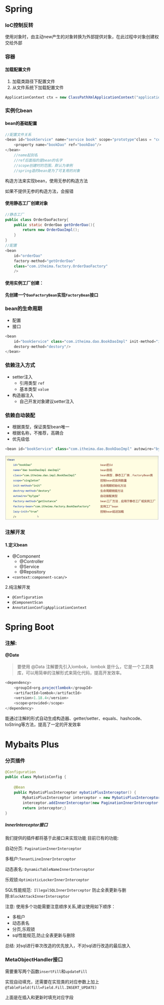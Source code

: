 # Spring

### IoC控制反转

使用对象时，由主动new产生的对象转换为外部提供对象，在此过程中对象创建权交给外部



### 容器

#### 加载配置文件

1. 加载类路径下配置文件
2. 从文件系统下加载配置文件

```java
ApplicationContext ctx = new ClassPathXmlApplicationContext("applicationContext.xml");
```



### 实例化bean

#### bean的基础配置 

```java
//配置文件关系
<bean id="bookService" name="service book" scope="prototype"class = "com.itheima.di.service.impl.BookServiceImpl">
	<property name="bookDao" ref="bookDao"/>
</bean>
    //name起别名
    //ref后面指的是bean的名字
    //scope创建时的范围，默认为单例
    //spring造的bean是为了可复用的对象
```

构造方法来实现bean，使用无参的构造方法

如果不提供无参的构造方法，会报错



#### 使用静态工厂创建对象

```java
//静态工厂
public class OrderDaoFactory{
    public static OrderDao getOrderDao(){
		return new OrderDaoImpl();
    }
}
//配置
<bean
    id="orderDao"
    factory-method="getOrderDao"
    class="com.itheima.factory.OrderDaoFactory"
  	/>
```

####  使用实例工厂创建：

**先创建一个`DaoFactoryBean`实现`FactoryBean`接口**

### bean的生命周期

- 配置
- 接口

```java
<bean
	id="bookService" class="com.itheima.dao.BookDaoImpl" init-method="init" 
	destory-method="destory"/>
</bean>
```



### 依赖注入方式

- setter注入
  - 引用类型 `ref`
  - 基本类型 `value`
- 构造器注入
  - 自己开发对象建议setter注入



### 依赖自动装配

- 根据类型，保证类型bean唯一
- 根据名称，不推荐，高耦合
- 优先级低

```java
<bean id="bookService" class="com.itheima.dao.BookDaoImpl" autowire="byType"/>
```



![image-20220922143921214](pics/image-20220922143921214.png)



###  注解开发

#### 1.定义bean

- @Component
  - @Controller
  - @Service
  - @Repository
- `<context:component-scan/>`

2.纯注解开发

- `@Configuration`
- `@ComponentScan`
- `AnnotationConfigApplicationContext`



# Spring Boot

### 注解:

#### @Date

> 要使用 @Data 注解要先引入lombok，lombok 是什么，它是一个工具类库，可以用简单的注解形式来简化代码，提高开发效率。

```java
<dependency>
    <groupId>org.projectlombok</groupId>
    <artifactId>lombok</artifactId>
    <version>1.18.4</version>
    <scope>provided</scope>
</dependency>
```

能通过注解的形式自动生成构造器、getter/setter、equals、hashcode、toString等方法，提高了一定的开发效率





# Mybaits Plus

### 分页插件

```java
@Configuration
public class MybatisConfig {

	@Bean
	public MybatisPlusInterceptor mybatisPlusInterceptor() {
    	MybatisPlusInterceptor interceptor = new MybatisPlusInterceptor();
    	interceptor.addInnerInterceptor(new PaginationInnerInterceptor(DbType.H2));
    	return interceptor;}
}
```

##### InnerInterceptor接口

我们提供的插件都将基于此接口来实现功能 目前已有的功能: 

自动分页: `PaginationInnerInterceptor `

多租户:`TenantLineInnerInterceptor `

动态表名: `DynamicTableNameInnerInterceptor `

乐观锁:`OptimisticLockerInnerInterceptor `

SQL性能规范:` IllegalSQLInnerInterceptor`
防止全表更新与删除:` BlockAttackInnerInterceptor `

注意: 使用多个功能需要注意顺序关系,建议使用如下顺序：

- 多租户
- 动态表名
- 分页,乐观锁
- sql性能规范,防止全表更新与删除

总结: 对sql进行单次改造的优先放入，不对sql进行改造的最后放入

### MetaObjectHandler接口

需要重写两个函数`insertFill`和`updateFill`

实现自动填充，还需要在实现类的对应参数上加上`@TableField(fill=Field.Fill.INSERT_UPDATE)`

上面是在插入和更新时填充对应字段